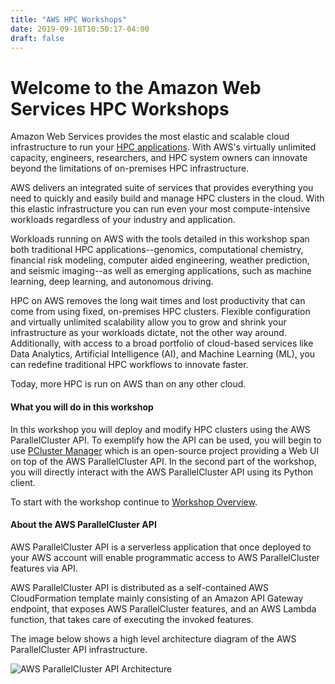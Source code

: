 ```yaml
---
title: "AWS HPC Workshops"
date: 2019-09-18T10:50:17-04:00
draft: false
---
```

# Welcome to the Amazon Web Services HPC Workshops

Amazon Web Services provides the most elastic and scalable cloud infrastructure to run your [HPC applications](https://aws.amazon.com/hpc/). With AWS's virtually unlimited capacity, engineers, researchers, and HPC system owners can innovate beyond the limitations of on-premises HPC infrastructure.

AWS delivers an integrated suite of services that provides everything you need to quickly and easily build and manage HPC clusters in the cloud. With this elastic infrastructure you can run even your most compute-intensive workloads regardless of your industry and application.

Workloads running on AWS with the tools detailed in this workshop span both traditional HPC applications--genomics, computational chemistry, financial risk modeling, computer aided engineering, weather prediction, and seismic imaging--as well as emerging applications, such as machine learning, deep learning, and autonomous driving.

HPC on AWS removes the long wait times and lost productivity that can come from using fixed, on-premises HPC clusters. Flexible configuration and virtually unlimited scalability allow you to grow and shrink your infrastructure as your workloads dictate, not the other way around. Additionally, with access to a broad portfolio of cloud-based services like Data Analytics, Artificial Intelligence (AI), and Machine Learning (ML), you can redefine traditional HPC workflows to innovate faster.

Today, more HPC is run on AWS than on any other cloud.

#### What you will do in this workshop

In this workshop you will deploy and modify HPC clusters using the AWS ParallelCluster API. To exemplify how the API can be used, you will begin to use [PCluster Manager](https://github.com/aws-samples/pcluster-manager) which is an open-source project providing a Web UI on top of the AWS ParallelCluster API. In the second part of the workshop, you will directly interact with the AWS ParallelCluster API using its Python client.

To start with the workshop continue to [Workshop Overview](/01-hpc-overview.html).

#### About the AWS ParallelCluster API

AWS ParallelCluster API is a serverless application that once deployed to your AWS account will enable programmatic access to AWS ParallelCluster features via API.

AWS ParallelCluster API is distributed as a self-contained AWS CloudFormation template mainly consisting of an Amazon API Gateway endpoint, that exposes AWS ParallelCluster features, and an AWS Lambda function, that takes care of executing the invoked features.

The image below shows a high level architecture diagram of the AWS ParallelCluster API infrastructure.

![AWS ParallelCluster API Architecture](https://docs.aws.amazon.com/parallelcluster/latest/ug/images/API-Architecture.png)
